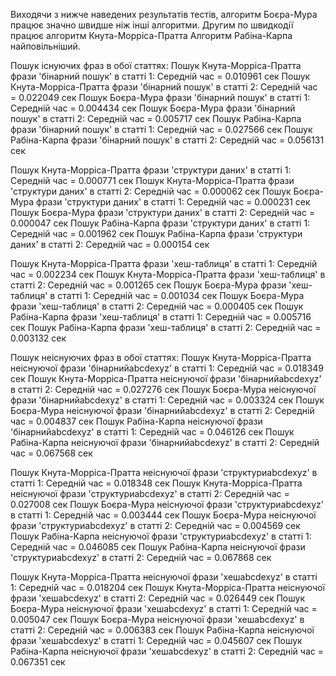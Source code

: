 Виходячи з нижче наведених результатів тестів, алгоритм Боєра-Мура працює значно швидше ніж інші алгоритми.
Другим по швидкодії працює алгоритм Кнута-Морріса-Пратта
Алгоритм Рабіна-Карпа найповільніший.


Пошук існуючих фраз в обої статтях:
Пошук Кнута-Морріса-Пратта фрази 'бінарний пошук' в статті 1: Середній час = 0.010961 сек
Пошук Кнута-Морріса-Пратта фрази 'бінарний пошук' в статті 2: Середній час = 0.022049 сек
Пошук Боєра-Мура фрази 'бінарний пошук' в статті 1: Середній час = 0.004434 сек
Пошук Боєра-Мура фрази 'бінарний пошук' в статті 2: Середній час = 0.005717 сек
Пошук Рабіна-Карпа фрази 'бінарний пошук' в статті 1: Середній час = 0.027566 сек
Пошук Рабіна-Карпа фрази 'бінарний пошук' в статті 2: Середній час = 0.056131 сек

Пошук Кнута-Морріса-Пратта фрази 'структури даних' в статті 1: Середній час = 0.000771 сек
Пошук Кнута-Морріса-Пратта фрази 'структури даних' в статті 2: Середній час = 0.000062 сек
Пошук Боєра-Мура фрази 'структури даних' в статті 1: Середній час = 0.000231 сек
Пошук Боєра-Мура фрази 'структури даних' в статті 2: Середній час = 0.000047 сек
Пошук Рабіна-Карпа фрази 'структури даних' в статті 1: Середній час = 0.001962 сек
Пошук Рабіна-Карпа фрази 'структури даних' в статті 2: Середній час = 0.000154 сек

Пошук Кнута-Морріса-Пратта фрази 'хеш-таблиця' в статті 1: Середній час = 0.002234 сек
Пошук Кнута-Морріса-Пратта фрази 'хеш-таблиця' в статті 2: Середній час = 0.001265 сек
Пошук Боєра-Мура фрази 'хеш-таблиця' в статті 1: Середній час = 0.001034 сек
Пошук Боєра-Мура фрази 'хеш-таблиця' в статті 2: Середній час = 0.000405 сек
Пошук Рабіна-Карпа фрази 'хеш-таблиця' в статті 1: Середній час = 0.005716 сек
Пошук Рабіна-Карпа фрази 'хеш-таблиця' в статті 2: Середній час = 0.003132 сек


Пошук неіснуючих фраз в обої статтях:
Пошук Кнута-Морріса-Пратта неіснуючої фрази 'бінарнийabcdexyz' в статті 1: Середній час = 0.018349 сек
Пошук Кнута-Морріса-Пратта неіснуючої фрази 'бінарнийabcdexyz' в статті 2: Середній час = 0.027276 сек
Пошук Боєра-Мура неіснуючої фрази 'бінарнийabcdexyz' в статті 1: Середній час = 0.003324 сек
Пошук Боєра-Мура неіснуючої фрази 'бінарнийabcdexyz' в статті 2: Середній час = 0.004837 сек
Пошук Рабіна-Карпа неіснуючої фрази 'бінарнийabcdexyz' в статті 1: Середній час = 0.046126 сек
Пошук Рабіна-Карпа неіснуючої фрази 'бінарнийabcdexyz' в статті 2: Середній час = 0.067568 сек

Пошук Кнута-Морріса-Пратта неіснуючої фрази 'структуриabcdexyz' в статті 1: Середній час = 0.018348 сек
Пошук Кнута-Морріса-Пратта неіснуючої фрази 'структуриabcdexyz' в статті 2: Середній час = 0.027008 сек
Пошук Боєра-Мура неіснуючої фрази 'структуриabcdexyz' в статті 1: Середній час = 0.003444 сек
Пошук Боєра-Мура неіснуючої фрази 'структуриabcdexyz' в статті 2: Середній час = 0.004569 сек
Пошук Рабіна-Карпа неіснуючої фрази 'структуриabcdexyz' в статті 1: Середній час = 0.046085 сек
Пошук Рабіна-Карпа неіснуючої фрази 'структуриabcdexyz' в статті 2: Середній час = 0.067868 сек

Пошук Кнута-Морріса-Пратта неіснуючої фрази 'хешabcdexyz' в статті 1: Середній час = 0.018204 сек
Пошук Кнута-Морріса-Пратта неіснуючої фрази 'хешabcdexyz' в статті 2: Середній час = 0.026449 сек
Пошук Боєра-Мура неіснуючої фрази 'хешabcdexyz' в статті 1: Середній час = 0.005047 сек
Пошук Боєра-Мура неіснуючої фрази 'хешabcdexyz' в статті 2: Середній час = 0.006383 сек
Пошук Рабіна-Карпа неіснуючої фрази 'хешabcdexyz' в статті 1: Середній час = 0.045607 сек
Пошук Рабіна-Карпа неіснуючої фрази 'хешabcdexyz' в статті 2: Середній час = 0.067351 сек